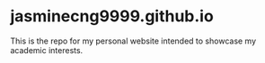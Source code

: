 # jasminecng9999.github.io
This is the repo for my personal website intended to showcase my academic interests.
